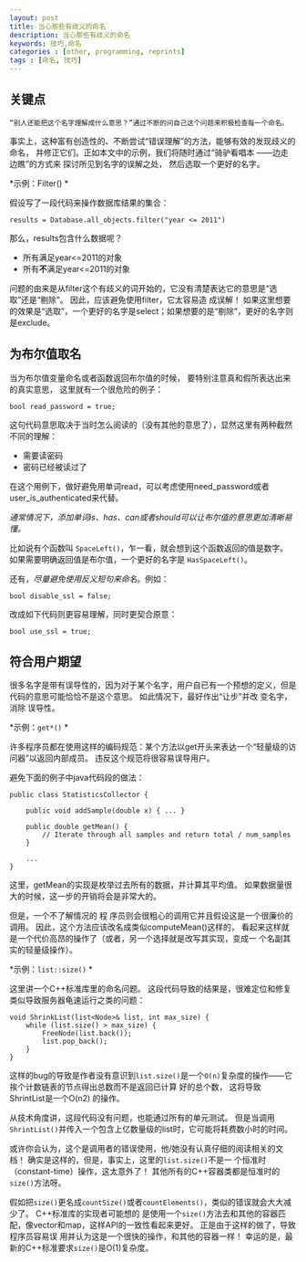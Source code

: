 ```yaml
---
layout: post
title: 当心那些有歧义的命名
description: 当心那些有歧义的命名
keywords: 技巧,命名
categories : [other, programming, reprints]
tags : [命名, 技巧]
---
```


## 关键点

    “别人还能把这个名字理解成什么意思？”通过不断的问自己这个问题来积极检查每一个命名。

事实上，这种富有创造性的、不断尝试“错误理解”的方法，能够有效的发现歧义的命名，
并修正它们。正如本文中的示例，我们将随时通过“骑驴看唱本 ——边走边瞧”的方式来 探讨所见到名字的误解之处，
然后选取一个更好的名字。

*示例：Filter() *

假设写了一段代码来操作数据库结果的集合：

    results = Database.all_objects.filter("year <= 2011")

那么，results包含什么数据呢？

* 所有满足year<=2011的对象
* 所有<strong>不</strong>满足year<=2011的对象
 
问题的由来是从filter这个有歧义的词开始的，它没有清楚表达它的意思是“选取”还是“剔除”。
因此，应该避免使用filter，它太容易造 成误解！ 
如果这里想要的效果是“选取”，一个更好的名字是select；如果想要的是“剔除”，更好的名字则是exclude。 

## 为布尔值取名 

当为布尔值变量命名或者函数返回布尔值的时候，
要特别注意真和假所表达出来的真实意思，
这里就有一个很危险的例子：

    bool read_password = true;

这句代码意思取决于当时怎么阅读的（没有其他的意思了），显然这里有两种截然不同的理解：

* 需要读密码
* 密码已经被读过了

在这个用例下，做好避免用单词read，可以考虑使用need_password或者user_is_authenticated来代替。 

*通常情况下，添加单词is、has、can或者should可以让布尔值的意思更加清晰易懂。*

比如说有个函数叫 `SpaceLeft()`，乍一看，就会想到这个函数返回的值是数字。
如果需要明确返回值是布尔值，一个更好的名字是 `HasSpaceLeft()`。 

还有，*尽量避免使用反义短句来命名*。例如：

    bool disable_ssl = false;

改成如下代码则更容易理解，同时更契合原意：

    bool use_ssl = true;

## 符合用户期望 

很多名字是带有误导性的，因为对于某个名字，用户自已有一个预想的定义，但是代码的意思可能恰恰不是这个意思。
如此情况下，最好作出“让步”并改 变名字，消除 误导性。 

*示例：`get*()` *

许多程序员都在使用这样的编码规范：某个方法以get开头来表达一个“轻量级的访问器”以返回内部成员。
违反这个规范将很容易误导用户。 

避免下面的例子中java代码段的做法：

    public class StatisticsCollector {

        public void addSample(double x) { ... }

        public double getMean() {
            // Iterate through all samples and return total / num_samples
        }
        
        ...
    }

这里，getMean的实现是枚举过去所有的数据，并计算其平均值。
如果数据量很大的时候，这一步的开销将会是非常大的。

但是，一个不了解情况的 程 序员则会很粗心的调用它并且假设这是一个很廉价的调用。 
因此，这个方法应该改名成类似computeMean()这样的，
看起来这样就是一个代价高昂的操作了（或者，另一个选择就是改写其实现，变成一 个名副其实的轻量级操作）。 

*示例：`list::size()` *

这里讲一个C++标准库里的命名问题。
这段代码导致的结果是，很难定位和修复类似导致服务器龟速运行之类的问题：

    void ShrinkList(list<Node>& list, int max_size) {
        while (list.size() > max_size) {
            FreeNode(list.back());
            list.pop_back();
        }
    }

这样的bug的导致是作者没有意识到`list.size()`是一个`O(n)`复杂度的操作——它挨个计数链表的节点得出总数而不是返回已计算 好的总个数，
这将导致ShrintList是一个O(n2) 的操作。 

从技术角度讲，这段代码没有问题，也能通过所有的单元测试。
但是当调用`ShrintList()`并传入一个包含上亿数量级的list时，它可能将耗费数小时的时间。
 
或许你会认为，这个是调用者的错误使用，他/她没有认真仔细的阅读相关的文档！
确实是这样的，但是，事实上，这里的`list.size()`不是一 个恒准时（constant-time）操作，这太意外了！
其他所有的C++容器类都是恒准时的`size()`方法呀。 

假如把`size()`更名成`countSize()`或者`countElements()`，类似的错误就会大大减少了。
C++标准库的实现者可能想的 是使用一个`size()`方法去和其他的容器匹配，像vector和map，这样API的一致性看起来更好。
正是由于这样的做了，导致程序员容易误 用并认为这是一个很快的操作，和其他的容器一样！
幸运的是，最新的C++标准要求`size()`是O(1)复杂度。
